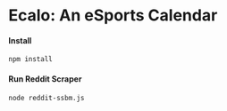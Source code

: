 # Ecalo: An eSports Calendar

#### Install
```
npm install
```

#### Run Reddit Scraper
```
node reddit-ssbm.js
```
